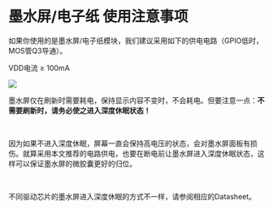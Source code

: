# 墨水屏/电子纸 使用注意事项

如果你使用的是墨水屏/电子纸模块，我们建议采用如下的供电电路（GPIO低时，MOS管Q3导通）。

VDD电流 ≥ 100mA

![](http://119.23.153.38/img/e-ink_power.png)



墨水屏仅在刷新时需要耗电，保持显示内容不变时，不会耗电。但要注意一点：**不需要刷新时，请务必使之进入深度休眠状态！**

&nbsp;

因为如果不进入深度休眠，屏幕一直会保持高电压的状态，会对墨水屏面板有损伤。就算采用本文推荐的电路供电，也要在断电前让墨水屏进入深度休眠状态，这样可以保证墨水屏的微胶囊更好的归位。

&nbsp;

不同驱动芯片的墨水屏进入深度休眠的方式不一样，请参阅相应的Datasheet。